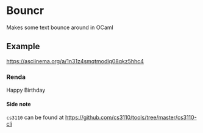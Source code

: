 # Bouncr
Makes some text bounce around in OCaml

## Example
https://asciinema.org/a/1n31z4smqtmodlq08qkz5hhc4

### Renda
Happy Birthday

#### Side note
`cs3110` can be found at https://github.com/cs3110/tools/tree/master/cs3110-cli
